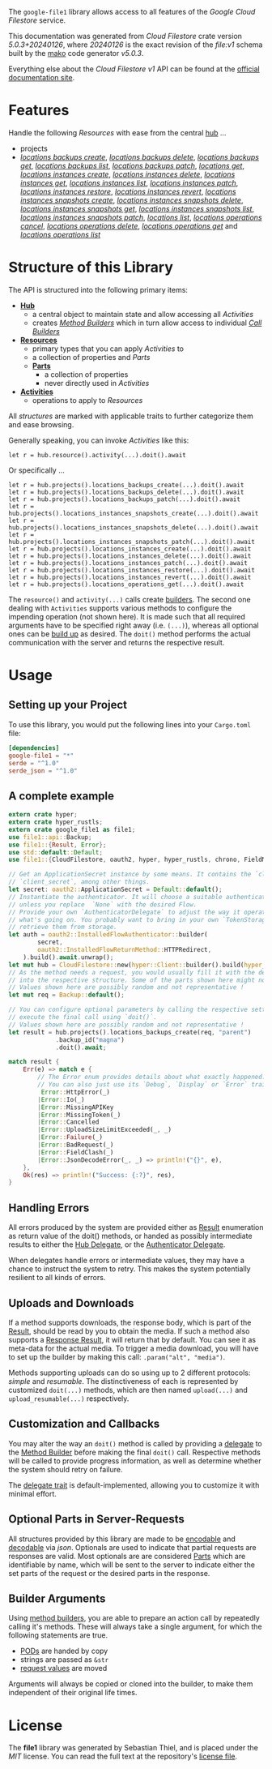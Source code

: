 <!---
DO NOT EDIT !
This file was generated automatically from 'src/generator/templates/api/README.md.mako'
DO NOT EDIT !
-->
The `google-file1` library allows access to all features of the *Google Cloud Filestore* service.

This documentation was generated from *Cloud Filestore* crate version *5.0.3+20240126*, where *20240126* is the exact revision of the *file:v1* schema built by the [mako](http://www.makotemplates.org/) code generator *v5.0.3*.

Everything else about the *Cloud Filestore* *v1* API can be found at the
[official documentation site](https://cloud.google.com/filestore/).
# Features

Handle the following *Resources* with ease from the central [hub](https://docs.rs/google-file1/5.0.3+20240126/google_file1/CloudFilestore) ... 

* projects
 * [*locations backups create*](https://docs.rs/google-file1/5.0.3+20240126/google_file1/api::ProjectLocationBackupCreateCall), [*locations backups delete*](https://docs.rs/google-file1/5.0.3+20240126/google_file1/api::ProjectLocationBackupDeleteCall), [*locations backups get*](https://docs.rs/google-file1/5.0.3+20240126/google_file1/api::ProjectLocationBackupGetCall), [*locations backups list*](https://docs.rs/google-file1/5.0.3+20240126/google_file1/api::ProjectLocationBackupListCall), [*locations backups patch*](https://docs.rs/google-file1/5.0.3+20240126/google_file1/api::ProjectLocationBackupPatchCall), [*locations get*](https://docs.rs/google-file1/5.0.3+20240126/google_file1/api::ProjectLocationGetCall), [*locations instances create*](https://docs.rs/google-file1/5.0.3+20240126/google_file1/api::ProjectLocationInstanceCreateCall), [*locations instances delete*](https://docs.rs/google-file1/5.0.3+20240126/google_file1/api::ProjectLocationInstanceDeleteCall), [*locations instances get*](https://docs.rs/google-file1/5.0.3+20240126/google_file1/api::ProjectLocationInstanceGetCall), [*locations instances list*](https://docs.rs/google-file1/5.0.3+20240126/google_file1/api::ProjectLocationInstanceListCall), [*locations instances patch*](https://docs.rs/google-file1/5.0.3+20240126/google_file1/api::ProjectLocationInstancePatchCall), [*locations instances restore*](https://docs.rs/google-file1/5.0.3+20240126/google_file1/api::ProjectLocationInstanceRestoreCall), [*locations instances revert*](https://docs.rs/google-file1/5.0.3+20240126/google_file1/api::ProjectLocationInstanceRevertCall), [*locations instances snapshots create*](https://docs.rs/google-file1/5.0.3+20240126/google_file1/api::ProjectLocationInstanceSnapshotCreateCall), [*locations instances snapshots delete*](https://docs.rs/google-file1/5.0.3+20240126/google_file1/api::ProjectLocationInstanceSnapshotDeleteCall), [*locations instances snapshots get*](https://docs.rs/google-file1/5.0.3+20240126/google_file1/api::ProjectLocationInstanceSnapshotGetCall), [*locations instances snapshots list*](https://docs.rs/google-file1/5.0.3+20240126/google_file1/api::ProjectLocationInstanceSnapshotListCall), [*locations instances snapshots patch*](https://docs.rs/google-file1/5.0.3+20240126/google_file1/api::ProjectLocationInstanceSnapshotPatchCall), [*locations list*](https://docs.rs/google-file1/5.0.3+20240126/google_file1/api::ProjectLocationListCall), [*locations operations cancel*](https://docs.rs/google-file1/5.0.3+20240126/google_file1/api::ProjectLocationOperationCancelCall), [*locations operations delete*](https://docs.rs/google-file1/5.0.3+20240126/google_file1/api::ProjectLocationOperationDeleteCall), [*locations operations get*](https://docs.rs/google-file1/5.0.3+20240126/google_file1/api::ProjectLocationOperationGetCall) and [*locations operations list*](https://docs.rs/google-file1/5.0.3+20240126/google_file1/api::ProjectLocationOperationListCall)




# Structure of this Library

The API is structured into the following primary items:

* **[Hub](https://docs.rs/google-file1/5.0.3+20240126/google_file1/CloudFilestore)**
    * a central object to maintain state and allow accessing all *Activities*
    * creates [*Method Builders*](https://docs.rs/google-file1/5.0.3+20240126/google_file1/client::MethodsBuilder) which in turn
      allow access to individual [*Call Builders*](https://docs.rs/google-file1/5.0.3+20240126/google_file1/client::CallBuilder)
* **[Resources](https://docs.rs/google-file1/5.0.3+20240126/google_file1/client::Resource)**
    * primary types that you can apply *Activities* to
    * a collection of properties and *Parts*
    * **[Parts](https://docs.rs/google-file1/5.0.3+20240126/google_file1/client::Part)**
        * a collection of properties
        * never directly used in *Activities*
* **[Activities](https://docs.rs/google-file1/5.0.3+20240126/google_file1/client::CallBuilder)**
    * operations to apply to *Resources*

All *structures* are marked with applicable traits to further categorize them and ease browsing.

Generally speaking, you can invoke *Activities* like this:

```Rust,ignore
let r = hub.resource().activity(...).doit().await
```

Or specifically ...

```ignore
let r = hub.projects().locations_backups_create(...).doit().await
let r = hub.projects().locations_backups_delete(...).doit().await
let r = hub.projects().locations_backups_patch(...).doit().await
let r = hub.projects().locations_instances_snapshots_create(...).doit().await
let r = hub.projects().locations_instances_snapshots_delete(...).doit().await
let r = hub.projects().locations_instances_snapshots_patch(...).doit().await
let r = hub.projects().locations_instances_create(...).doit().await
let r = hub.projects().locations_instances_delete(...).doit().await
let r = hub.projects().locations_instances_patch(...).doit().await
let r = hub.projects().locations_instances_restore(...).doit().await
let r = hub.projects().locations_instances_revert(...).doit().await
let r = hub.projects().locations_operations_get(...).doit().await
```

The `resource()` and `activity(...)` calls create [builders][builder-pattern]. The second one dealing with `Activities` 
supports various methods to configure the impending operation (not shown here). It is made such that all required arguments have to be 
specified right away (i.e. `(...)`), whereas all optional ones can be [build up][builder-pattern] as desired.
The `doit()` method performs the actual communication with the server and returns the respective result.

# Usage

## Setting up your Project

To use this library, you would put the following lines into your `Cargo.toml` file:

```toml
[dependencies]
google-file1 = "*"
serde = "^1.0"
serde_json = "^1.0"
```

## A complete example

```Rust
extern crate hyper;
extern crate hyper_rustls;
extern crate google_file1 as file1;
use file1::api::Backup;
use file1::{Result, Error};
use std::default::Default;
use file1::{CloudFilestore, oauth2, hyper, hyper_rustls, chrono, FieldMask};

// Get an ApplicationSecret instance by some means. It contains the `client_id` and 
// `client_secret`, among other things.
let secret: oauth2::ApplicationSecret = Default::default();
// Instantiate the authenticator. It will choose a suitable authentication flow for you, 
// unless you replace  `None` with the desired Flow.
// Provide your own `AuthenticatorDelegate` to adjust the way it operates and get feedback about 
// what's going on. You probably want to bring in your own `TokenStorage` to persist tokens and
// retrieve them from storage.
let auth = oauth2::InstalledFlowAuthenticator::builder(
        secret,
        oauth2::InstalledFlowReturnMethod::HTTPRedirect,
    ).build().await.unwrap();
let mut hub = CloudFilestore::new(hyper::Client::builder().build(hyper_rustls::HttpsConnectorBuilder::new().with_native_roots().https_or_http().enable_http1().build()), auth);
// As the method needs a request, you would usually fill it with the desired information
// into the respective structure. Some of the parts shown here might not be applicable !
// Values shown here are possibly random and not representative !
let mut req = Backup::default();

// You can configure optional parameters by calling the respective setters at will, and
// execute the final call using `doit()`.
// Values shown here are possibly random and not representative !
let result = hub.projects().locations_backups_create(req, "parent")
             .backup_id("magna")
             .doit().await;

match result {
    Err(e) => match e {
        // The Error enum provides details about what exactly happened.
        // You can also just use its `Debug`, `Display` or `Error` traits
         Error::HttpError(_)
        |Error::Io(_)
        |Error::MissingAPIKey
        |Error::MissingToken(_)
        |Error::Cancelled
        |Error::UploadSizeLimitExceeded(_, _)
        |Error::Failure(_)
        |Error::BadRequest(_)
        |Error::FieldClash(_)
        |Error::JsonDecodeError(_, _) => println!("{}", e),
    },
    Ok(res) => println!("Success: {:?}", res),
}

```
## Handling Errors

All errors produced by the system are provided either as [Result](https://docs.rs/google-file1/5.0.3+20240126/google_file1/client::Result) enumeration as return value of
the doit() methods, or handed as possibly intermediate results to either the 
[Hub Delegate](https://docs.rs/google-file1/5.0.3+20240126/google_file1/client::Delegate), or the [Authenticator Delegate](https://docs.rs/yup-oauth2/*/yup_oauth2/trait.AuthenticatorDelegate.html).

When delegates handle errors or intermediate values, they may have a chance to instruct the system to retry. This 
makes the system potentially resilient to all kinds of errors.

## Uploads and Downloads
If a method supports downloads, the response body, which is part of the [Result](https://docs.rs/google-file1/5.0.3+20240126/google_file1/client::Result), should be
read by you to obtain the media.
If such a method also supports a [Response Result](https://docs.rs/google-file1/5.0.3+20240126/google_file1/client::ResponseResult), it will return that by default.
You can see it as meta-data for the actual media. To trigger a media download, you will have to set up the builder by making
this call: `.param("alt", "media")`.

Methods supporting uploads can do so using up to 2 different protocols: 
*simple* and *resumable*. The distinctiveness of each is represented by customized 
`doit(...)` methods, which are then named `upload(...)` and `upload_resumable(...)` respectively.

## Customization and Callbacks

You may alter the way an `doit()` method is called by providing a [delegate](https://docs.rs/google-file1/5.0.3+20240126/google_file1/client::Delegate) to the 
[Method Builder](https://docs.rs/google-file1/5.0.3+20240126/google_file1/client::CallBuilder) before making the final `doit()` call. 
Respective methods will be called to provide progress information, as well as determine whether the system should 
retry on failure.

The [delegate trait](https://docs.rs/google-file1/5.0.3+20240126/google_file1/client::Delegate) is default-implemented, allowing you to customize it with minimal effort.

## Optional Parts in Server-Requests

All structures provided by this library are made to be [encodable](https://docs.rs/google-file1/5.0.3+20240126/google_file1/client::RequestValue) and 
[decodable](https://docs.rs/google-file1/5.0.3+20240126/google_file1/client::ResponseResult) via *json*. Optionals are used to indicate that partial requests are responses 
are valid.
Most optionals are are considered [Parts](https://docs.rs/google-file1/5.0.3+20240126/google_file1/client::Part) which are identifiable by name, which will be sent to 
the server to indicate either the set parts of the request or the desired parts in the response.

## Builder Arguments

Using [method builders](https://docs.rs/google-file1/5.0.3+20240126/google_file1/client::CallBuilder), you are able to prepare an action call by repeatedly calling it's methods.
These will always take a single argument, for which the following statements are true.

* [PODs][wiki-pod] are handed by copy
* strings are passed as `&str`
* [request values](https://docs.rs/google-file1/5.0.3+20240126/google_file1/client::RequestValue) are moved

Arguments will always be copied or cloned into the builder, to make them independent of their original life times.

[wiki-pod]: http://en.wikipedia.org/wiki/Plain_old_data_structure
[builder-pattern]: http://en.wikipedia.org/wiki/Builder_pattern
[google-go-api]: https://github.com/google/google-api-go-client

# License
The **file1** library was generated by Sebastian Thiel, and is placed 
under the *MIT* license.
You can read the full text at the repository's [license file][repo-license].

[repo-license]: https://github.com/Byron/google-apis-rsblob/main/LICENSE.md

